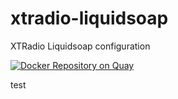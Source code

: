 # xtradio-liquidsoap
XTRadio Liquidsoap configuration

[![Docker Repository on Quay](https://quay.io/repository/xtradio/liquidsoap/status "Docker Repository on Quay")](https://quay.io/repository/xtradio/liquidsoap)

test
